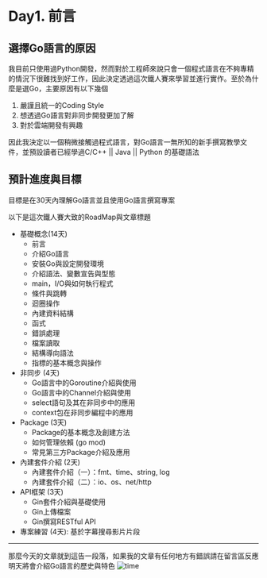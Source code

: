 # Day1. 前言
## 選擇Go語言的原因
我目前只使用過Python開發，然而對於工程師來說只會一個程式語言在不夠專精的情況下很難找到好工作，因此決定透過這次鐵人賽來學習並進行實作。至於為什麼是選Go，主要原因有以下幾個
1. 嚴謹且統一的Coding Style
2. 想透過Go語言對非同步開發更加了解
3. 對於雲端開發有興趣

因此我決定以一個稍微接觸過程式語言，對Go語言一無所知的新手撰寫教學文件，並預設讀者已經學過C/C++ || Java || Python 的基礎語法
## 預計進度與目標
目標是在30天內理解Go語言並且使用Go語言撰寫專案

以下是這次鐵人賽大致的RoadMap與文章標題
-  基礎概念(14天)
    - 前言
    - 介紹Go語言
    - 安裝Go與設定開發環境
    - 介紹語法、變數宣告與型態
    - main，I/O與如何執行程式
    - 條件與跳轉
    - 迴圈操作
    - 內建資料結構
    - 函式
    - 錯誤處理
    - 檔案讀取
    - 結構導向語法
    - 指標的基本概念與操作
- 非同步 (4天)
    - Go語言中的Goroutine介紹與使用
    - Go語言中的Channel介紹與使用
    - select語句及其在非同步中的應用
    - context包在非同步編程中的應用
- Package (3天)
	- Package的基本概念及創建方法
	- 如何管理依賴 (go mod)
	- 常見第三方Package介紹及應用
- 內建套件介紹 (2天)
	- 內建套件介紹（一）：fmt、time、string, log
	- 內建套件介紹（二）：io、os、net/http
- API框架 (3天)
    - Gin套件介紹與基礎使用
    - Gin上傳檔案
    - Gin撰寫RESTful API
- 專案練習 (4天): 基於字幕搜尋影片片段

----------------------
那麼今天的文章就到這告一段落，如果我的文章有任何地方有錯誤請在留言區反應
明天將會介紹Go語言的歷史與特色
![time](https://i.imgur.com/Hk7po4w.gif)
